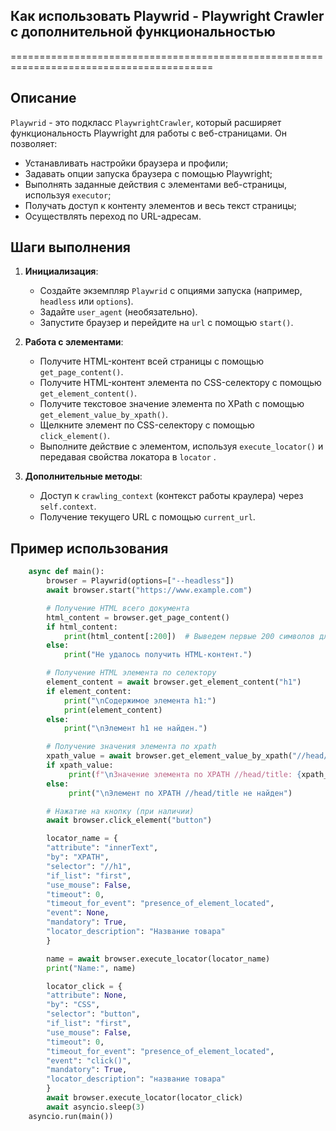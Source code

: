 ## Как использовать Playwrid -  Playwright Crawler с дополнительной функциональностью

=========================================================================================

Описание
-------------------------
`Playwrid` - это подкласс `PlaywrightCrawler`, который расширяет функциональность Playwright для работы с веб-страницами. 
Он позволяет:

- Устанавливать  настройки браузера и профили;
- Задавать опции запуска браузера с помощью Playwright;
- Выполнять  заданные действия  с элементами  веб-страницы, используя  `executor`;
- Получать доступ к контенту элементов и  весь текст страницы;
- Осуществлять  переход по URL-адресам.

Шаги выполнения
-------------------------
1. **Инициализация**:
    - Создайте экземпляр `Playwrid` с опциями запуска (например, `headless` или  `options`).
    - Задайте  `user_agent` (необязательно).
    - Запустите браузер и перейдите на  `url` с помощью `start()`.

2. **Работа с  элементами**:
    - Получите  HTML-контент всей страницы с помощью `get_page_content()`.
    - Получите  HTML-контент элемента по CSS-селектору с помощью `get_element_content()`.
    - Получите  текстовое значение элемента по XPath с помощью `get_element_value_by_xpath()`.
    - Щелкните  элемент по CSS-селектору с помощью `click_element()`.
    -  Выполните  действие  с элементом, используя  `execute_locator()`  и  передавая  свойства локатора в  `locator` .

3. **Дополнительные методы**:
    - Доступ  к  `crawling_context`  (контекст  работы  краулера)  через  `self.context`.
    - Получение  текущего  URL  с помощью  `current_url`.

Пример использования
-------------------------

```python
    async def main():
        browser = Playwrid(options=["--headless"])
        await browser.start("https://www.example.com")

        # Получение HTML всего документа
        html_content = browser.get_page_content()
        if html_content:
            print(html_content[:200])  # Выведем первые 200 символов для примера
        else:
            print("Не удалось получить HTML-контент.")

        # Получение HTML элемента по селектору
        element_content = await browser.get_element_content("h1")
        if element_content:
            print("\nСодержимое элемента h1:")
            print(element_content)
        else:
            print("\nЭлемент h1 не найден.")

        # Получение значения элемента по xpath
        xpath_value = await browser.get_element_value_by_xpath("//head/title")
        if xpath_value:
             print(f"\nЗначение элемента по XPATH //head/title: {xpath_value}")
        else:
             print("\nЭлемент по XPATH //head/title не найден")

        # Нажатие на кнопку (при наличии)
        await browser.click_element("button")

        locator_name = {
        "attribute": "innerText",
        "by": "XPATH",
        "selector": "//h1",
        "if_list": "first",
        "use_mouse": False,
        "timeout": 0,
        "timeout_for_event": "presence_of_element_located",
        "event": None,
        "mandatory": True,
        "locator_description": "Название товара"
        }

        name = await browser.execute_locator(locator_name)
        print("Name:", name)

        locator_click = {
        "attribute": None,
        "by": "CSS",
        "selector": "button",
        "if_list": "first",
        "use_mouse": False,
        "timeout": 0,
        "timeout_for_event": "presence_of_element_located",
        "event": "click()",
        "mandatory": True,
        "locator_description": "название товара"
        }
        await browser.execute_locator(locator_click)
        await asyncio.sleep(3)
    asyncio.run(main())
```